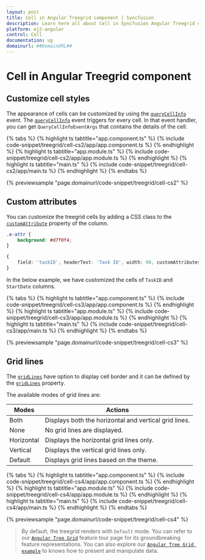 ```yaml
---
layout: post
title: Cell in Angular Treegrid component | Syncfusion
description: Learn here all about Cell in Syncfusion Angular Treegrid component of Syncfusion Essential JS 2 and more.
platform: ej2-angular
control: Cell 
documentation: ug
domainurl: ##DomainURL##
---
```


# Cell in Angular Treegrid component

## Customize cell styles

The appearance of cells can be customized by using the [`queryCellInfo`](https://ej2.syncfusion.com/angular/documentation/api/treegrid/#querycellinfo) event.
The [`queryCellInfo`](https://ej2.syncfusion.com/angular/documentation/api/treegrid/#querycellinfo) event triggers for every cell. In that event handler, you can get `QueryCellInfoEventArgs` that contains the details of the cell.

{% tabs %}
{% highlight ts tabtitle="app.component.ts" %}
{% include code-snippet/treegrid/cell-cs2/app/app.component.ts %}
{% endhighlight %}
{% highlight ts tabtitle="app.module.ts" %}
{% include code-snippet/treegrid/cell-cs2/app/app.module.ts %}
{% endhighlight %}
{% highlight ts tabtitle="main.ts" %}
{% include code-snippet/treegrid/cell-cs2/app/main.ts %}
{% endhighlight %}
{% endtabs %}
  
{% previewsample "page.domainurl/code-snippet/treegrid/cell-cs2" %}

## Custom attributes

You can customize the treegrid cells by adding a CSS class to the [`customAttribute`](https://ej2.syncfusion.com/angular/documentation/api/treegrid/column/#customattributes) property of the column.

```CSS
.e-attr {
    background: #d7f0f4;
}
```

```typescript
{
    field: 'taskID', headerText: 'Task ID', width: 90, customAttributes: {class: "e-attr"}, textAlign: 'Right'
}
```

In the below example, we have customized the cells of `TaskID` and `StartDate` columns.

{% tabs %}
{% highlight ts tabtitle="app.component.ts" %}
{% include code-snippet/treegrid/cell-cs3/app/app.component.ts %}
{% endhighlight %}
{% highlight ts tabtitle="app.module.ts" %}
{% include code-snippet/treegrid/cell-cs3/app/app.module.ts %}
{% endhighlight %}
{% highlight ts tabtitle="main.ts" %}
{% include code-snippet/treegrid/cell-cs3/app/main.ts %}
{% endhighlight %}
{% endtabs %}
  
{% previewsample "page.domainurl/code-snippet/treegrid/cell-cs3" %}

## Grid lines

The [`gridLines`](https://ej2.syncfusion.com/angular/documentation/api/treegrid/#gridlines) have option to display cell border and it can be defined by the [`gridLines`](https://ej2.syncfusion.com/angular/documentation/api/treegrid/#gridlines) property.

The available modes of grid lines are:

| Modes | Actions |
|-------|---------|
| Both | Displays both the horizontal and vertical grid lines.|
| None | No grid lines are displayed.|
| Horizontal | Displays the horizontal grid lines only.|
| Vertical | Displays the vertical grid lines only.|
| Default | Displays grid lines based on the theme.|

{% tabs %}
{% highlight ts tabtitle="app.component.ts" %}
{% include code-snippet/treegrid/cell-cs4/app/app.component.ts %}
{% endhighlight %}
{% highlight ts tabtitle="app.module.ts" %}
{% include code-snippet/treegrid/cell-cs4/app/app.module.ts %}
{% endhighlight %}
{% highlight ts tabtitle="main.ts" %}
{% include code-snippet/treegrid/cell-cs4/app/main.ts %}
{% endhighlight %}
{% endtabs %}
  
{% previewsample "page.domainurl/code-snippet/treegrid/cell-cs4" %}

>By default, the treegrid renders with `Default` mode.
> You can refer to our [`Angular Tree Grid`](https://www.syncfusion.com/angular-ui-components/angular-tree-grid) feature tour page for its groundbreaking feature representations. You can also explore our [`Angular Tree Grid example`](https://ej2.syncfusion.com/angular/demos/#/material/treegrid/treegrid-overview) to knows how to present and manipulate data.